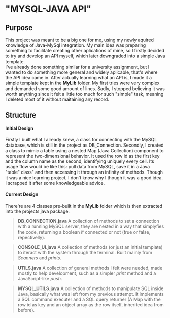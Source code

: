 # "MYSQL-JAVA API"

## Purpose
This project was meant to be a big one for me, using my newly aquired knowledge of Java-MySql integration. My main idea was preparing something to facilitate creating other aplications of mine, so I firstly decided to try and develop an API myself, which later downgraded into a simple Java template.  
I've already done something similar for a university assignment, but I wanted to do something more general and widely aplicable, that's where the API idea came in. After actually learning what an API is, I made it a simple template kept in the **MyLib** folder.
My first tries were very complex and demanded some good amount of lines. Sadly, I stopped believing it was worth anything since it felt a little too much for such "simple" task, meaning I deleted most of it without maitaining any record.

## Structure
#### Initial Design
Firstly I built what I already knew, a class for connecting with the MySQL database, which is still in the project as DB_Connection.
Secondly, I created a class to mimic a table using a nested Map (Java Collection) component to represent the two-dimensional behavior. It used the row id as the first key and the column name as the second, identifying uniquely every cell.
Its usage flow would be like this: pull data from MySQL, save it in a Java "table" class" and then accessing it through an infinity of methods.
Though it was a nice learning project, I don't know why I though it was a good idea. I scrapped it after some knowledgeable advice.

#### Current Design
There're are 4 classes pre-built in the **MyLib** folder which is then extracted into the projects java package.

> **DB_CONNECTION.java**
> A collection of methods to set a connection with a running MySQL server, they are nested in a way that simplyfies the code, returning a boolean if connected or not (true or false, repectivelly).

> **CONSOLE_UI.java**
> A collection of methods (or just an initial template) to iteract with the system through the terminal. Built mainly from *Scanners* and *prints*.

> **UTILS.java**
> A collection of general methods I felt were needed, made mostly to help development, such as a simpler *print* method and a JavaScript-like *push*.

> **MYSQL_UTILS.java**
> A collection of methods to manipulate SQL inside Java, basically what was left from my previous attempt. It implements a SQL command executer and a SQL query returner (A Map with the row id as key and an object array as the row itself, inherited idea from before).